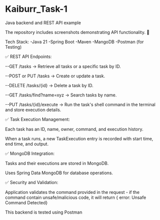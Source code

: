 # Kaiburr_Task-1
Java backend and REST API example

The repository includes screenshots demonstrating API functionality. 🚀

Tech Stack:
  -Java 21
  -Spring Boot
  -Maven
  -MangoDB
  -Postman (for Testing)

✅ REST API Endpoints:

--GET /tasks → Retrieve all tasks or a specific task by ID.

--POST or PUT /tasks → Create or update a task.

--DELETE /tasks/{id} → Delete a task by ID.

--GET /tasks/find?name=xyz → Search tasks by name.

--PUT /tasks/{id}/execute → Run the task's shell command in the terminal and store execution details.

✅ Task Execution Management:

Each task has an ID, name, owner, command, and execution history.

When a task runs, a new TaskExecution entry is recorded with start time, end time, and output.

✅ MongoDB Integration:

Tasks and their executions are stored in MongoDB.

Uses Spring Data MongoDB for database operations.

✅ Security and Validation:

Application validates the command provided in the request - if the command contain unsafe/malicious code, it will return { error: Unsafe Command Detected}

This backend is tested using Postman

